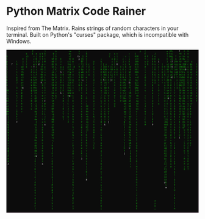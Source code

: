 # Python Matrix Code Rainer
Inspired from The Matrix. Rains strings of random characters in your terminal.
Built on Python's "curses" package, which is incompatible with Windows.

![](media/preview.gif)